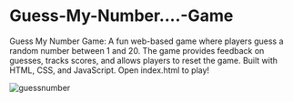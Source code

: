# Guess-My-Number....-Game
Guess My Number Game: A fun web-based game where players guess a random number between 1 and 20. The game provides feedback on guesses, tracks scores, and allows players to reset the game. Built with HTML, CSS, and JavaScript. Open index.html to play!


![guessnumber](https://github.com/user-attachments/assets/fc919ee1-46e6-4bcb-ab1e-6c0510c09118)
